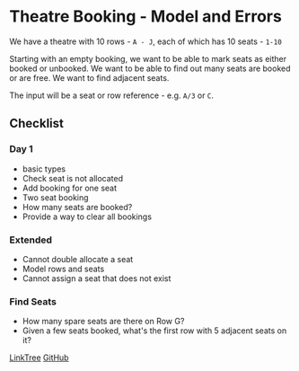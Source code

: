 # Theatre Booking - Model and Errors

We have a theatre with 10 rows - `A - J`, each of which has 10 seats - `1-10`

Starting with an empty booking, we want to be able to mark seats as either booked or unbooked. We want
to be able to find out many seats are booked or are free. We want to find adjacent seats.

The input will be a seat or row reference - e.g. `A/3` or `C`.

## Checklist

### Day 1
- basic types
- Check seat is not allocated
- Add booking for one seat
- Two seat booking
- How many seats are booked?
- Provide a way to clear all bookings

### Extended
- Cannot double allocate a seat
- Model rows and seats
- Cannot assign a seat that does not exist

### Find Seats
- How many spare seats are there on Row G?
- Given a few seats booked, what's the first row with 5 adjacent seats on it?

[LinkTree](https://linktr.ee/ashleyfriezetdd)
[GitHub](https://github.com/ashleyfrieze/easy-tdd-typescript)